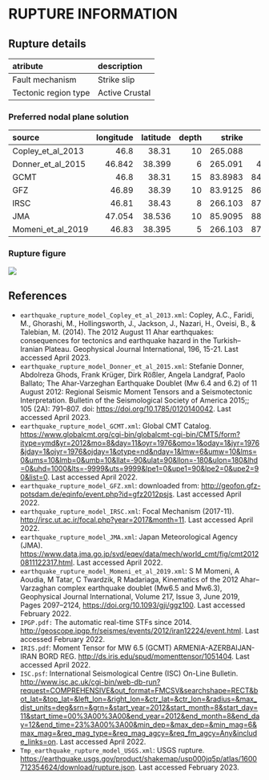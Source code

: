# RUPTURE INFORMATION
    
## Rupture details

| atribute             | description    |
|:---------------------|:---------------|
| Fault mechanism       | Strike slip    |
| Tectonic region type | Active Crustal |

### Preferred nodal plane solution

| source            |   longitude |   latitude |   depth |   strike |     dip |   rake |   mag |
|:------------------|------------:|-----------:|--------:|---------:|--------:|-------:|------:|
| Copley_et_al_2013 |      46.8   |     38.31  |      10 | 265.088  | 90      |    175 |   6.4 |
| Donner_et_al_2015 |      46.842 |     38.399 |       6 | 265.091  | 44.999  |    166 |   6.4 |
| GCMT              |      46.8   |     38.31  |      15 |  83.8983 | 84.0006 |    170 |   6.5 |
| GFZ               |      46.89  |     38.39  |      10 |  83.9125 | 86.9985 |   -178 |   6.4 |
| IRSC              |      46.81  |     38.43  |       8 | 266.103  | 87.0011 |   -150 |   6.5 |
| JMA               |      47.054 |     38.536 |      10 |  85.9095 | 88.0055 |    158 |   6.4 |
| Momeni_et_al_2019 |      46.83  |     38.395 |       5 | 266.103  | 87.0011 |   -148 |   6.5 |

### Rupture figure

![](earthquake_ruptures.png)

## References

- `earthquake_rupture_model_Copley_et_al_2013.xml`: Copley, A.C., Faridi, M., Ghorashi, M., Hollingsworth, J., Jackson, J., Nazari, H., Oveisi, B., & Talebian, M. (2014). The 2012 August 11 Ahar earthquakes: consequences for tectonics and earthquake hazard in the Turkish–Iranian Plateau. Geophysical Journal International, 196, 15-21. Last accessed April 2023.
- `earthquake_rupture_model_Donner_et_al_2015.xml`: Stefanie Donner, Abdolreza Ghods, Frank Krüger, Dirk Rößler, Angela Landgraf, Paolo Ballato; The Ahar‐Varzeghan Earthquake Doublet (Mw 6.4 and 6.2) of 11 August 2012: Regional Seismic Moment Tensors and a Seismotectonic Interpretation. Bulletin of the Seismological Society of America 2015;; 105 (2A): 791–807. doi: https://doi.org/10.1785/0120140042. Last accessed April 2023.
- `earthquake_rupture_model_GCMT.xml`: Global CMT Catalog. https://www.globalcmt.org/cgi-bin/globalcmt-cgi-bin/CMT5/form?itype=ymd&yr=2012&mo=8&day=11&oyr=1976&omo=1&oday=1&jyr=1976&jday=1&ojyr=1976&ojday=1&otype=nd&nday=1&lmw=6&umw=10&lms=0&ums=10&lmb=0&umb=10&llat=-90&ulat=90&llon=-180&ulon=180&lhd=0&uhd=1000&lts=-9999&uts=9999&lpe1=0&upe1=90&lpe2=0&upe2=90&list=0. Last accessed April 2022.
- `earthquake_rupture_model_GFZ.xml`: downloaded from: http://geofon.gfz-potsdam.de/eqinfo/event.php?id=gfz2012psjs. Last accessed April 2022.
- `earthquake_rupture_model_IRSC.xml`: Focal Mechanism (2017-11). http://irsc.ut.ac.ir/focal.php?year=2017&month=11. Last accessed April 2022.
- `earthquake_rupture_model_JMA.xml`: Japan Meteorological Agency (JMA). https://www.data.jma.go.jp/svd/eqev/data/mech/world_cmt/fig/cmt20120811122317.html. Last accessed April 2022. 
- `earthquake_rupture_model_Momeni_et_al_2019.xml`: S M Momeni, A Aoudia, M Tatar, C Twardzik, R Madariaga, Kinematics of the 2012 Ahar–Varzaghan complex earthquake doublet (Mw6.5 and Mw6.3), Geophysical Journal International, Volume 217, Issue 3, June 2019, Pages 2097–2124, https://doi.org/10.1093/gji/ggz100. Last accessed February 2022.
- `IPGP.pdf:` The automatic real-time STFs since 2014. http://geoscope.ipgp.fr/seismes/events/2012/iran12224/event.html. Last accessed February 2022.
- `IRIS.pdf`: Moment Tensor for MW 6.5 (GCMT) ARMENIA-AZERBAIJAN-IRAN BORD REG. http://ds.iris.edu/spud/momenttensor/1051404. Last accessed April 2022.
- `ISC.psf`: International Seismological Centre (ISC) On-Line Bulletin. http://www.isc.ac.uk/cgi-bin/web-db-run?request=COMPREHENSIVE&out_format=FMCSV&searchshape=RECT&bot_lat=&top_lat=&left_lon=&right_lon=&ctr_lat=&ctr_lon=&radius=&max_dist_units=deg&srn=&grn=&start_year=2012&start_month=8&start_day=11&start_time=00%3A00%3A00&end_year=2012&end_month=8&end_day=12&end_time=23%3A00%3A00&min_dep=&max_dep=&min_mag=6&max_mag=&req_mag_type=&req_mag_agcy=&req_fm_agcy=Any&include_links=on. Last accessed April 2022. 
- `Tmp_earthquake_rupture_model_USGS.xml`: USGS rupture. https://earthquake.usgs.gov/product/shakemap/usp000jq5p/atlas/1600712354624/download/rupture.json. Last accessed February 2023.